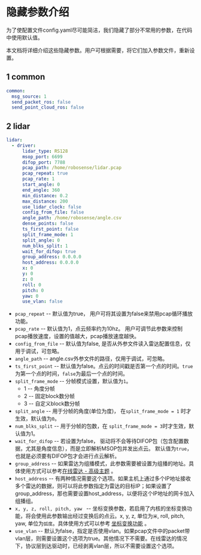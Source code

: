 # 隐藏参数介绍

为了使配置文件config.yaml尽可能简洁，我们隐藏了部分不常用的参数，在代码中使用默认值。

本文档将详细介绍这些隐藏参数。用户可根据需要，将它们加入参数文件，重新设置。

## 1 common

```yaml
common:
  msg_source: 1                                         
  send_packet_ros: false                                
  send_point_cloud_ros: false                           
```

## 2 lidar

```yaml
lidar:
  - driver:
      lidar_type: RS128            
      msop_port: 6699              
      difop_port: 7788             
      pcap_path: /home/robosense/lidar.pcap                 
      pcap_repeat: true									    
      pcap_rate: 1  											
      start_angle: 0               
      end_angle: 360             
      min_distance: 0.2            
      max_distance: 200           
      use_lidar_clock: false       
      config_from_file: false   
      angle_path: /home/robosense/angle.csv   
      dense_points: false
      ts_first_point: false
      split_frame_mode: 1	      
      split_angle: 0   
      num_blks_split: 1 	                    
      wait_for_difop: true         
      group_address: 0.0.0.0
      host_address: 0.0.0.0
      x: 0
      y: 0
      z: 0
      roll: 0
      pitch: 0
      yaw: 0
      use_vlan: false
```

- ```pcap_repeat``` -- 默认值为true， 用户可将其设置为false来禁用pcap循环播放功能。
- ```pcap_rate``` -- 默认值为1，点云频率约为10hz。 用户可调节此参数来控制pcap播放速度，设置的值越大，pcap播放速度越快。
- ```config_from_file``` -- 默认值为false, 是否从外参文件读入雷达配置信息，仅用于调试，可忽略。
- ```angle_path``` -- angle.csv外参文件的路径，仅用于调试，可忽略。
- ```ts_first_point``` -- 默认值为false。点云的时间戳是否第一个点的时间。```true```为第一个点的时间，```false```为最后一个点的时间。
- ```split_frame_mode``` -- 分帧模式设置，默认值为```1```。
  - 1 -- 角度分帧
  - 2 -- 固定block数分帧
  - 3 -- 自定义block数分帧
- ```split_angle``` --  用于分帧的角度(单位为度)， 在```split_frame_mode = 1``` 时才生效，默认值为```0```。
- ```num_blks_split``` -- 用于分帧的包数，在 ```split_frame_mode = 3```时才生效，默认值为1。
- ```wait_for_difop``` -- 若设置为false， 驱动将不会等待DIFOP包（包含配置数据，尤其是角度信息），而是立即解析MSOP包并发出点云。 默认值为```true```，也就是必须要有DIFOP包才会进行点云解析。
- ```group_address``` -- 如果雷达为组播模式，此参数需要被设置为组播的地址。具体使用方式可以参考[在线雷达 - 高级主题](../howto/online_lidar_advanced_topics_CN.md) 。
- ```host_address``` -- 有两种情况需要这个选项。如果主机上通过多个IP地址接收多个雷达的数据，则可以将此参数指定为雷达的目标IP；如果设置了group_address，那也需要设置host_address，以便将这个IP地址的网卡加入组播组。
- ```x, y, z, roll, pitch, yaw ``` -- 坐标变换参数，若启用了内核的坐标变换功能，将会使用此参数输出经过变换后的点云。x, y, z, 单位为```米```, roll, pitch, yaw, 单位为```弧度```。具体使用方式可以参考 [坐标变换功能](../howto/how_to_use_coordinate_transformation_CN.md) 。
- ```use_vlan``` -- 默认为false，指定是否使用vlan。如果pcap文件中的packet带vlan层，则需要设置这个选项为true。其他情况下不需要。在线雷达的情况下，协议层到达驱动时，已经剥离vlan层，所以不需要设置这个选项。
